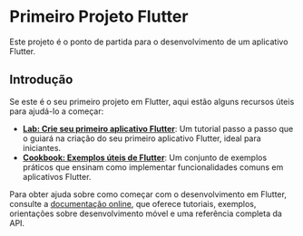 # Primeiro Projeto Flutter

Este projeto é o ponto de partida para o desenvolvimento de um aplicativo Flutter.

## Introdução

Se este é o seu primeiro projeto em Flutter, aqui estão alguns recursos úteis para ajudá-lo a começar:

- **[Lab: Crie seu primeiro aplicativo Flutter](https://docs.flutter.dev/get-started/codelab)**: Um tutorial passo a passo que o guiará na criação do seu primeiro aplicativo Flutter, ideal para iniciantes.
- **[Cookbook: Exemplos úteis de Flutter](https://docs.flutter.dev/cookbook)**: Um conjunto de exemplos práticos que ensinam como implementar funcionalidades comuns em aplicativos Flutter.

Para obter ajuda sobre como começar com o desenvolvimento em Flutter, consulte a [documentação online](https://docs.flutter.dev/), que oferece tutoriais, exemplos, orientações sobre desenvolvimento móvel e uma referência completa da API.

